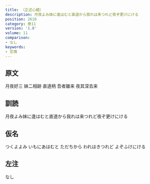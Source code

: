 ```yaml
---
title: （正述心緒）
description: 月夜よみ妹に逢はむと直道から我れは来つれど夜ぞ更けにける
position: 2618
category: 巻11
version: '1.0'
volume: 11
comparison:
- なし
keywords:
- 恋情
---
```


## 原文

月夜好三 妹二相跡 直道柄 吾者雖来 夜其深去来

## 訓読

月夜よみ妹に逢はむと直道から我れは来つれど夜ぞ更けにける

## 仮名

つくよよみ いもにあはむと ただちから われはきつれど よぞふけにける

## 左注

なし
